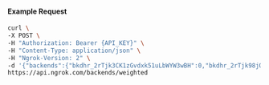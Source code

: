 <!-- Code generated for API Clients. DO NOT EDIT. -->

#### Example Request

```bash
curl \
-X POST \
-H "Authorization: Bearer {API_KEY}" \
-H "Content-Type: application/json" \
-H "Ngrok-Version: 2" \
-d '{"backends":{"bkdhr_2rTjk3CK1zGvdxk51uLbWYW3wBH":0,"bkdhr_2rTjk98jQpWnYWfnr5YTfcFvpb7":1},"description":"acme weighted","metadata":"{\"environment\": \"staging\"}"}' \
https://api.ngrok.com/backends/weighted
```
